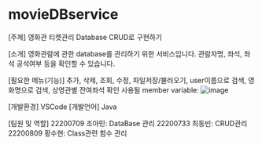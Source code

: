 # movieDBservice

[주제]
영화관 티켓관리 Database CRUD로 구현하기

[소개] 영화관람에 관한 database를 관리하기 위한 서비스입니다. 관람자명, 좌석, 좌석 공석여부 등을 확인할 수 있습니다.


[필요한 메뉴(기능)] 
추가, 삭제, 조회, 수정, 파일저장/불러오기, user이름으로 검색, 영화명으로 검색, 상영관별 잔여좌석 확인 
사용될 member variable: ![image](https://user-images.githubusercontent.com/126534280/236189753-4020ea71-2c4a-4a57-89ee-6b9996654b49.png)


[개발환경] VSCode
[개발언어] Java 

[팀원 및 역할]
22200709 조아민: DataBase 관리
22200733 최동빈: CRUD관리
22200809 황수현: Class관련 함수 관리 
